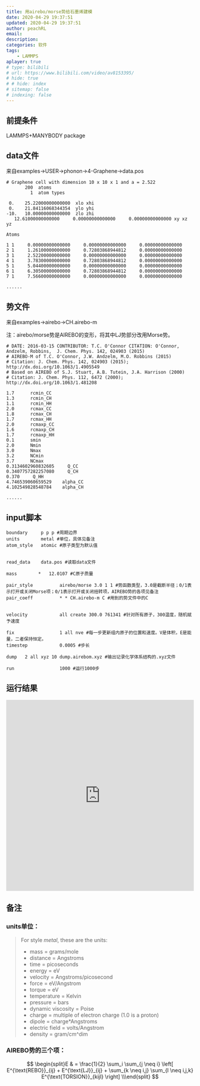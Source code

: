 ```yaml
---
title: 用airebo/morse势给石墨烯建模
date: 2020-04-29 19:37:51
updated: 2020-04-29 19:37:51
author: peachRL
email: 
description: 
categories: 软件
tags: 
	- LAMMPS
aplayer: true
# type: bilibili
# url: https://www.bilibili.com/video/av8153395/
# hide: true
# # hide: index
# sitemap: false
# indexing: false
---
```


## 前提条件

LAMMPS+MANYBODY package

<!-- more -->

## data文件

来自examples→USER→phonon→4-Graphene→data.pos

```
# Graphene cell with dimension 10 x 10 x 1 and a = 2.522
       200  atoms
         1  atom types

 0.    25.22000000000000  xlo xhi
 0.    21.84116068344354  ylo yhi
-10.   10.00000000000000  zlo zhi
   12.61000000000000     0.00000000000000     0.00000000000000 xy xz yz

Atoms

1 1     0.00000000000000     0.00000000000000     0.00000000000000
2 1     1.26100000000000     0.72803868944812     0.00000000000000
3 1     2.52200000000000     0.00000000000000     0.00000000000000
4 1     3.78300000000000     0.72803868944812     0.00000000000000
5 1     5.04400000000000     0.00000000000000     0.00000000000000
6 1     6.30500000000000     0.72803868944812     0.00000000000000
7 1     7.56600000000000     0.00000000000000     0.00000000000000

......
```

## 势文件

来自examples→airebo→CH.airebo-m

注：airebo/morse势是AIREBO的变形，将其中LJ势部分改用Morse势。

```
# DATE: 2016-03-15 CONTRIBUTOR: T.C. O'Connor CITATION: O'Connor, Andzelm, Robbins,  J. Chem. Phys. 142, 024903 (2015)
# AIREBO-M of T.C. O'Connor, J.W. Andzelm, M.O. Robbins (2015)
# Citation: J. Chem. Phys. 142, 024903 (2015); http://dx.doi.org/10.1063/1.4905549 
# Based on AIREBO of S.J. Stuart, A.B. Tutein, J.A. Harrison (2000) 
# Citation: J. Chem. Phys. 112, 6472 (2000); http://dx.doi.org/10.1063/1.481208 

1.7      rcmin_CC 
1.3      rcmin_CH 
1.1      rcmin_HH 
2.0      rcmax_CC 
1.8      rcmax_CH 
1.7      rcmax_HH 
2.0      rcmaxp_CC 
1.6      rcmaxp_CH 
1.7      rcmaxp_HH 
0.1      smin 
2.0      Nmin 
3.0      Nmax 
3.2      NCmin 
3.7      NCmax 
0.3134602960832605     Q_CC 
0.3407757282257080     Q_CH 
0.370     Q_HH 
4.746539060659529    alpha_CC 
4.102549828548784    alpha_CH 

......
```

## input脚本

```
boundary     p p p #周期边界
units        metal #单位，具体见备注
atom_style   atomic #原子类型为默认值


read_data	 data.pos #读取data文件

mass		*   12.0107 #C原子质量

pair_style          airebo/morse 3.0 1 1 #势函数类型，3.0是截断半径；0/1表示打开或关闭Morse项；0/1表示打开或关闭扭转项，AIREBO势的各项见备注
pair_coeff          * * CH.airebo-m C #用到的势文件中的C


velocity            all create 300.0 761341 #针对所有原子，300温度，随机赋予速度

fix                 1 all nve #每一步更新组内原子的位置和速度。V是体积，E是能量，二者保持恒定。
timestep            0.0005 #步长

dump   2 all xyz 10 dump.airebom.xyz #输出记录化学体系结构的.xyz文件

run                 1000 #运行1000步
```

## 运行结果

<iframe src="https://player.bilibili.com/player.html?aid=752940447&bvid=BV16k4y1r7eh&cid=185315710&page=1" scrolling="no" border="0" frameborder="no" framespacing="0" allowfullscreen="true" style="width: 512px; height: 512px; max-width: 100%"> </iframe>

## 备注

### units单位：

> For style *metal*, these are the units:
>
> - mass = grams/mole
> - distance = Angstroms
> - time = picoseconds
> - energy = eV
> - velocity = Angstroms/picosecond
> - force = eV/Angstrom
> - torque = eV
> - temperature = Kelvin
> - pressure = bars
> - dynamic viscosity = Poise
> - charge = multiple of electron charge (1.0 is a proton)
> - dipole = charge*Angstroms
> - electric field = volts/Angstrom
> - density = gram/cm^dim

### AIREBO势的三个项：

$$
\begin{split}E & = \frac{1}{2} \sum_i \sum_{j \neq i}
\left[ E^{\text{REBO}}_{ij} + E^{\text{LJ}}_{ij} +
 \sum_{k \neq i,j} \sum_{l \neq i,j,k} E^{\text{TORSION}}_{kijl} \right] \\\end{split}
$$

